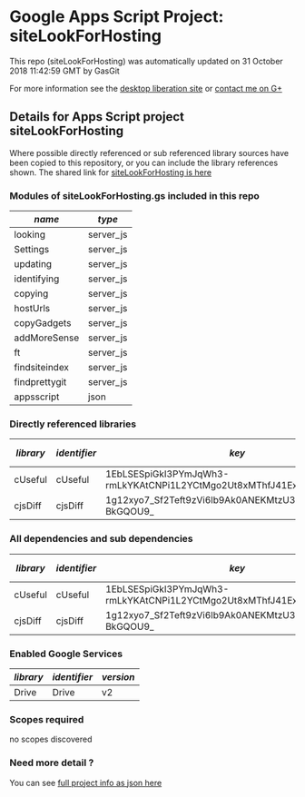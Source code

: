 # Google Apps Script Project: siteLookForHosting
This repo (siteLookForHosting) was automatically updated on 31 October 2018 11:42:59 GMT by GasGit

For more information see the [desktop liberation site](http://ramblings.mcpher.com/Home/excelquirks/drivesdk/gettinggithubready "desktop liberation") or [contact me on G+](https://plus.google.com/+BruceMcpherson "Bruce McPherson - GDE")
## Details for Apps Script project siteLookForHosting
Where possible directly referenced or sub referenced library sources have been copied to this repository, or you can include the library references shown. 
The shared link for [siteLookForHosting is here](https://script.google.com/d/13B21RVf0XuRSK_OI88bHN2zBnOqD_ND10feel-nPYFawyIqHpRlHIatH/edit?usp=sharing "open in the GAS IDE")

### Modules of siteLookForHosting.gs included in this repo
*name*|*type*
--- | --- 
looking| server_js
Settings| server_js
updating| server_js
identifying| server_js
copying| server_js
hostUrls| server_js
copyGadgets| server_js
addMoreSense| server_js
ft| server_js
findsiteindex| server_js
findprettygit| server_js
appsscript| json
### Directly referenced libraries
*library*|*identifier*|*key*|*version*|*dev mode*|*source*|
--- | --- | --- | --- | --- | --- 
cUseful| cUseful|1EbLSESpiGkI3PYmJqWh3-rmLkYKAtCNPi1L2YCtMgo2Ut8xMThfJ41Ex|66|no|[here](libraries/cUseful "library source")
cjsDiff| cjsDiff|1g12xyo7_Sf2Teft9zVi6lb9Ak0ANEKMtzU3hZu4vNobn9QL-BkGQOU9_|1|no|[here](libraries/cjsDiff "library source")
### All dependencies and sub dependencies
*library*|*identifier*|*key*|*version*|*dev mode*|*source*|
--- | --- | --- | --- | --- | --- 
cUseful| cUseful|1EbLSESpiGkI3PYmJqWh3-rmLkYKAtCNPi1L2YCtMgo2Ut8xMThfJ41Ex|66|no|[here](libraries/cUseful "library source")
cjsDiff| cjsDiff|1g12xyo7_Sf2Teft9zVi6lb9Ak0ANEKMtzU3hZu4vNobn9QL-BkGQOU9_|1|no|[here](libraries/cjsDiff "library source")
### Enabled Google Services
*library*|*identifier*|*version*
--- | --- | --- 
Drive| Drive|v2
### Scopes required
no scopes discovered
### Need more detail ?
You can see [full project info as json here](info.json)
